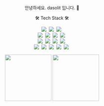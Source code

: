 <p align='center'>
   안녕하세요. dasolit 입니다. 👋
<p/
   
<p align='center'>
   🛠 Tech Stack 🛠
</p>
<p align='center'>
   <img src="https://img.shields.io/badge/Java-007396?style=flat&logo=Java&logoColor=white"/></a>&nbsp
   <img src="https://img.shields.io/badge/Python-3776AB?style=flat&logo=Python&logoColor=yellow"/></a>&nbsp
   <img src="https://img.shields.io/badge/C++-00599C?style=flat&logo=cplusplus&logoColor=yellow"/></a>&nbsp
   <br/>
   <img src="https://img.shields.io/badge/Mysql-4479A1?style=flat&logo=Mysql&logoColor=pink"/></a>&nbsp
    <img src="https://img.shields.io/badge/MariaDB-003545?style=flat&logo=MariaDB&logoColor=blue"/></a>&nbsp
    <img src="https://img.shields.io/badge/MongoDB-47A248?style=flat&logo=MongoDB&logoColor=green"/></a>&nbsp
    <img src="https://img.shields.io/badge/Redis-FF4438?style=flat&logo=Redis&logoColor=pink"/></a>&nbsp
    <br/>
    <img src="https://img.shields.io/badge/Ubuntu-E95420?style=flat&logo=Ubuntu&logoColor=pink"/></a>&nbsp
    <img src="https://img.shields.io/badge/Window-4479A1?style=flat&logo=Window&logoColor=pink"/></a>&nbsp
    <img src="https://img.shields.io/badge/amazonwebservices-232F3E?style=flat&logo=amazonwebservices&logoColor=orange"/></a>&nbsp
    <img src="https://img.shields.io/badge/NCloud-03C75A?style=flat&logo=Naver&logoColor=white"/></a>&nbsp
    <br/>
    <img src="https://img.shields.io/badge/Github-181717?style=flat&logo=Github&logoColor=white"/></a>&nbsp
    <img src="https://img.shields.io/badge/Jenkins-D24939?style=flat&logo=Jenkins&logoColor=black"/></a>&nbsp
    <img src="https://img.shields.io/badge/Slack-4A164B?style=flat&logo=Slack&logoColor=white"/></a>&nbsp
    <img src="https://img.shields.io/badge/elasticstack-005571?style=flat&logo=elasticstack&logoColor=white"/></a>&nbsp
    <img src="https://img.shields.io/badge/Notion-000000?style=flat&logo=Notion&logoColor=white"/></a>&nbsp
</p>

<p align='center'>
   <a href="https://github-readme-stats.vercel.app/api?username=dasolit&show_icons=true&count_private=true"><img
           height=150
           src="https://github-readme-stats.vercel.app/api?username=dasolit&show_icons=true&count_private=true"/></a>
   <a href="https://github.com/dasolit/github-readme-stats"><img height=150
                                                                  src="https://github-readme-stats.vercel.app/api/top-langs/?username=dasolit&layout=compact"/></a>
</p>
